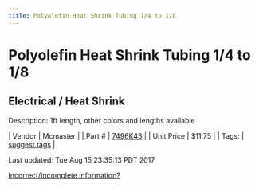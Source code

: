 ```yaml
---
title: Polyolefin Heat Shrink Tubing 1/4 to 1/8
---
```


# Polyolefin Heat Shrink Tubing 1/4 to 1/8
## Electrical / Heat Shrink
Description: 	1ft length, other colors and lengths available 

| Vendor | Mcmaster | 
| Part # | [7496K43](https://www.mcmaster.com/#7496K43) | 
| Unit Price | $11.75 | 
| Tags: | [suggest tags](https://docs.google.com/forms/d/e/1FAIpQLSeWyY8v3RgOty-MyWmh9U0iivNYN_molChYyS-0U-o-kOAv_g/viewform) | 

Last updated: Tue Aug 15 23:35:13 PDT 2017

 [Incorrect/Incomplete information?](https://docs.google.com/forms/d/e/1FAIpQLSeWyY8v3RgOty-MyWmh9U0iivNYN_molChYyS-0U-o-kOAv_g/viewform)